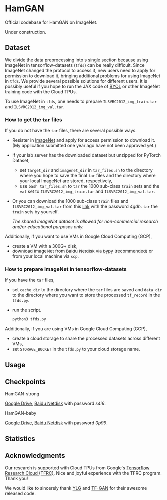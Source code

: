 # HamGAN

Official codebase for HamGAN on ImageNet.

Under construction.

## Dataset

We divide the data preprocessing into s single section because using ImageNet in tensorflow-datasets (`tfds`) can be really difficult. Since ImageNet changed the protocol to access it, new users need to apply for permission to download it, bringing additional problems for using ImageNet in `tfds`. We provide several possible solutions for different users. It is possibly useful if you hope to run the JAX code of [BYOL](https://github.com/deepmind/deepmind-research/tree/master/byol) or other ImageNet training code with the Cloud TPUs.

To use ImageNet in `tfds`, one needs to prepare `ILSVRC2012_img_train.tar` and `ILSVRC2012_img_val.tar`.

### How to get the `tar` files

If you do not have the `tar` files, there are several possible ways.

- Resister in [ImageNet](http://image-net.org/request) and apply for access permission to download it. (My application submitted one year ago have not been approved yet.)
- If your lab server has the downloaded dataset but unzipped for PyTorch Dataset,
  - set `target_dir` and `imagenet_dir` in `tar_files.sh` to the directory where you hope to save the final `tar` files and the directory where your local ImageNet are stored, respectively,
  - use `bash tar_files.sh` to `tar` the 1000 sub-class `train` sets and the `val` set to `ILSVRC2012_img_train.tar` and `ILSVRC2012_img_val.tar`.
- Or you can download the 1000 sub-class `train` files and `ILSVRC2012_img_val.tar` from this [link](https://pan.baidu.com/s/1Yg0suw4_3warFOlUZCJloA) with the password *4gdh*. `tar` the `train` sets by yourself.
  
  *The shared ImageNet dataset is allowed for non-commercial research and/or educational purposes only.*

Additionally, if you want to use VMs in Google Cloud Computing (GCP),

- create a VM with a 300G+ disk,
- download ImageNet from Baidu Netdisk via [bypy](https://github.com/houtianze/bypy) (recommended) or from your local machine via `scp`.

### How to prepare ImageNet in tensorflow-datasets

If you have the `tar` files,

- set `cache_dir` to the directory where the `tar` files are saved and `data_dir` to the directory where you want to store the processed `tf_record` in the `tfds.py`. 
- run the script.

    ```sh
    python3 tfds.py
    ```

Additionally, if you are using VMs in Google Cloud Computing (GCP),

- create a cloud storage to share the processed datasets across different VMs,
- set `STORAGE_BUCKET` in the `tfds.py` to your cloud storage name.

## Usage

## Checkpoints

HamGAN-strong

[Google Drive](https://drive.google.com/drive/folders/1de7wmmiirSNvnRLl6HNoZEy7jUV-Eht4?usp=sharing), [Baidu Netdisk](https://pan.baidu.com/s/18pl0WRY0iSteGTg-DTlXZg) with password *s4i6*.

HamGAN-baby

[Google Drive](https://drive.google.com/drive/folders/1Q43BdftfrniWXx_UOVhK0toAX--ybqwn?usp=sharing), [Baidu Netdisk](https://pan.baidu.com/s/1Xbirn5K85rZpoAo8DXhbAA) with password *0p99*.

## Statistics

## Acknowledgments

Our research is supported with Cloud TPUs from Google's [Tensorflow Research Cloud (TFRC)](https://www.tensorflow.org/tfrc). Nice and joyful experience with the TFRC program. Thank you!

We would like to sincerely thank [YLG](https://github.com/giannisdaras/ylg/tree/train) and [TF-GAN](https://github.com/tensorflow/gan) for their awesome released code.
